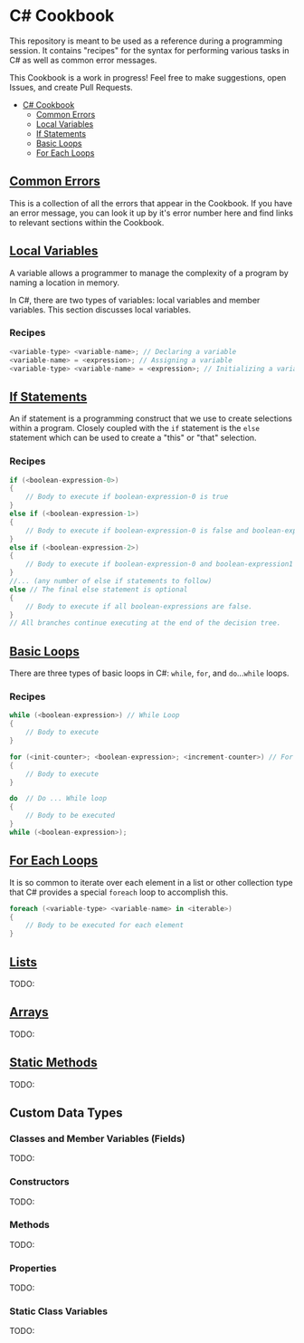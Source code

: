 # C# Cookbook

This repository is meant to be used as a reference during a programming session.
It contains "recipes" for the syntax for performing various tasks in C# as well
as common error messages. 

This Cookbook is a work in progress! Feel free to make suggestions, open Issues,
and create Pull Requests.

- [C# Cookbook](#c-cookbook)
  - [Common Errors](#common-errors)
  - [Local Variables](#local-variables)
  - [If Statements](#if-statements)
  - [Basic Loops](#basic-loops)
  - [For Each Loops](#for-each-loops)

## [Common Errors](CommonErrors.md)

This is a collection of all the errors that appear in the Cookbook. If you have
an error message, you can look it up by it's error number here and find links to
relevant sections within the Cookbook.

## [Local Variables](LocalVariables.md)

A variable allows a programmer to manage the complexity of a program by naming a
location in memory.

In C#, there are two types of variables: local variables and member variables.
This section discusses local variables.

### Recipes <!-- omit in toc --> 

```csharp
<variable-type> <variable-name>; // Declaring a variable
<variable-name> = <expression>; // Assigning a variable
<variable-type> <variable-name> = <expression>; // Initializing a variable
```

## [If Statements](IfStatements.md)

An if statement is a programming construct that we use to create selections
within a program. Closely coupled with the `if` statement is the `else`
statement which can be used to create a "this" or "that" selection.

### Recipes <!-- omit in toc --> 

```csharp
if (<boolean-expression-0>)
{
    // Body to execute if boolean-expression-0 is true
} 
else if (<boolean-expression-1>)
{
    // Body to execute if boolean-expression-0 is false and boolean-expression-1 is true.
}
else if (<boolean-expression-2>)
{
    // Body to execute if boolean-expression-0 and boolean-expression1 are false and boolean-expression-2 is true.
} 
//... (any number of else if statements to follow)
else // The final else statement is optional
{
    // Body to execute if all boolean-expressions are false.
}
// All branches continue executing at the end of the decision tree.
```

## [Basic Loops](BasicLoops.md) 

There are three types of basic loops in C#: `while`, `for`, and `do`...`while`
loops.

### Recipes <!-- omit in toc --> 

```csharp
while (<boolean-expression>) // While Loop
{
    // Body to execute
}

for (<init-counter>; <boolean-expression>; <increment-counter>) // For loop
{
    // Body to execute
}

do  // Do ... While loop
{
    // Body to be executed
}
while (<boolean-expression>);
```

## [For Each Loops](ForEachLoops.md)

It is so common to iterate over each element in a list or other collection type that C# provides a
special `foreach` loop to accomplish this.

```csharp
foreach (<variable-type> <variable-name> in <iterable>)
{
    // Body to be executed for each element
}
```

## [Lists](Lists.md) <!-- omit in toc --> 

TODO:

## [Arrays](Arrays.md) <!-- omit in toc --> 

TODO:

## [Static Methods](StaticMethods.md) <!-- omit in toc --> 

TODO:

## Custom Data Types <!-- omit in toc --> 

### Classes and Member Variables (Fields) <!-- omit in toc --> 

TODO:

### Constructors <!-- omit in toc --> 

TODO:

### Methods <!-- omit in toc --> 

TODO:

### Properties <!-- omit in toc --> 

TODO:

### Static Class Variables <!-- omit in toc --> 

TODO: